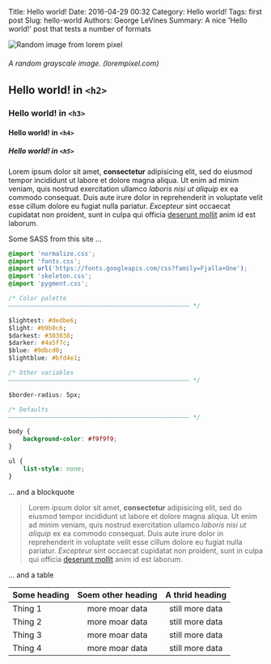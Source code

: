 Title: Hello world!
Date: 2016-04-29 00:32
Category: Hello world!
Tags: first post
Slug: hello-world
Authors: George LeVines
Summary: A nice 'Hello world!' post that tests a number of formats

![Random image from lorem pixel](http://lorempixel.com/g/1200/800 "Random image from lorem pixel")
###### A random grayscale image. (lorempixel.com)

## Hello world! in `<h2>`
### Hello world! in `<h3>`
#### Hello world! in `<h4>`
##### Hello world! in `<h5>`

Lorem ipsum dolor sit amet, **consectetur** adipisicing elit, sed do eiusmod
tempor incididunt ut labore et dolore magna aliqua. Ut enim ad minim veniam,
quis nostrud exercitation ullamco _laboris nisi ut aliquip_ ex ea commodo
consequat. Duis aute irure dolor in reprehenderit in voluptate velit esse
cillum dolore eu fugiat nulla pariatur. *Excepteur* sint occaecat cupidatat non
proident, sunt in culpa qui officia [deserunt mollit](http://www.google.com) anim id est laborum.

Some SASS from this site ...

```CSS
@import 'normalize.css';
@import 'fonts.css';
@import url('https://fonts.googleapis.com/css?family=Fjalla+One');
@import 'skeleton.css';
@import 'pygment.css';

/* Color palette 
–––––––––––––––––––––––––––––––––––––––––––––––––– */

$lightest: #dedbe6;
$light: #b9b8c6;
$darkest: #303038;
$darker: #4a5f7c;
$blue: #9dbcd0;
$lightblue: #bfd4e1;

/* Other variables
–––––––––––––––––––––––––––––––––––––––––––––––––– */

$border-radius: 5px;

/* Defaults
–––––––––––––––––––––––––––––––––––––––––––––––––– */

body {
	background-color: #f9f9f9;
}

ul {
	list-style: none;
}
```


... and a blockquote

> Lorem ipsum dolor sit amet, **consectetur** adipisicing elit, sed do eiusmod
tempor incididunt ut labore et dolore magna aliqua. Ut enim ad minim veniam,
quis nostrud exercitation ullamco _laboris nisi ut aliquip_ ex ea commodo
consequat. Duis aute irure dolor in reprehenderit in voluptate velit esse
cillum dolore eu fugiat nulla pariatur. *Excepteur* sint occaecat cupidatat non
proident, sunt in culpa qui officia [deserunt mollit](http://www.google.com) anim id est laborum.
	
... and a table

| **Some heading** | **Soem other heading** | **A thrid heading** |
|:--------------|:--------------------:|:-----------------:|
| Thing 1 | more moar data | still more data |
| Thing 2 | more moar data | still more data |
| Thing 3 | more moar data | still more data |
| Thing 4 | more moar data | still more data |


